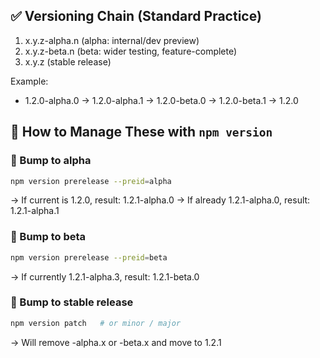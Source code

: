 ## ✅ Versioning Chain (Standard Practice)

1. x.y.z-alpha.n   (alpha: internal/dev preview)
2. x.y.z-beta.n    (beta: wider testing, feature-complete)
3. x.y.z           (stable release)

Example:

- 1.2.0-alpha.0 → 1.2.0-alpha.1 → 1.2.0-beta.0 → 1.2.0-beta.1 → 1.2.0


## 🚀 How to Manage These with `npm version`

### 🔹 Bump to alpha

```bash
npm version prerelease --preid=alpha
```

→ If current is 1.2.0, result: 1.2.1-alpha.0
→ If already 1.2.1-alpha.0, result: 1.2.1-alpha.1

### 🔹 Bump to beta

```bash
npm version prerelease --preid=beta
```

→ If currently 1.2.1-alpha.3, result: 1.2.1-beta.0

### 🔹 Bump to stable release

```bash
npm version patch   # or minor / major
```

→ Will remove -alpha.x or -beta.x and move to 1.2.1


